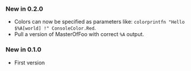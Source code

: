 ### New in 0.2.0

* Colors can now be specified as parameters like: `colorprintfn "Hello $%A[world] !" ConsoleColor.Red`.
* Pull a version of MasterOfFoo with correct `%A` output.

### New in 0.1.0

* First version
